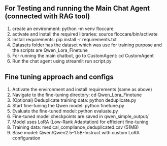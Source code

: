 ## For Testing and running the Main Chat Agent (connected with RAG tool)
1. create an environment: python -m venv floccare
2. activate and install the required libraries: source floccare/bin/activate
3. Install requirements: pip install -r requirements.txt
4. Datasets folder has the dataset which was use for training purpose and the scripts are Qwen_Lora_Finetune
5. For running the main chatbot, go to CustomAgent: cd CustomAgent
6. Run the chat agent using streamlit run script.py

## Fine tuning approach and configs
1. Activate the environment and install requirements (same as above)
2. Navigate to the fine-tuning directory: cd Qwen_Lora_Finetune
3. (Optional) Deduplicate training data: python deduplicate.py
4. Start fine-tuning the Qwen model: python finetune.py
5. Evaluate the fine-tuned model: python evaluate.py
6. Fine-tuned model checkpoints are saved in qwen_simple_output/
7. Model uses LoRA (Low-Rank Adaptation) for efficient fine-tuning
8. Training data: medical_compliance_deduplicated.csv (51MB)
9. Base model: Qwen/Qwen2.5-1.5B-Instruct with custom LoRA configuration
